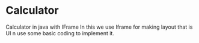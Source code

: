# Calculator
Calculator in java with IFrame
In this we use Iframe for making layout that is UI
n use some basic  coding to implement it.
